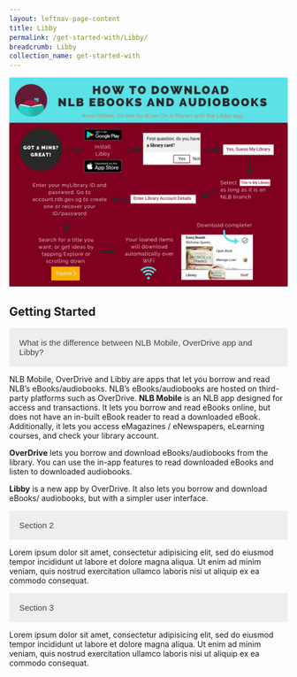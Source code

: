 ```yaml
---
layout: leftnav-page-content
title: Libby
permalink: /get-started-with/Libby/
breadcrumb: Libby
collection_name: get-started-with
---
```

![A flowchart describing how to download eBooks and audiobooks with the Libby app.](/images/Libby_Flowchart.png)

<html>
<head>
<meta name="viewport" content="width=device-width, initial-scale=1">
<style>
.accordion {
  background-color: #eee;
  color: #444;
  cursor: pointer;
  padding: 18px;
  width: 100%;
  border: none;
  text-align: left;
  outline: none;
  font-size: 15px;
  transition: 0.4s;
}

.active, .accordion:hover {
  background-color: #ccc;
}

.accordion:after {
  content: '\002B';
  color: #777;
  font-weight: bold;
  float: right;
  margin-left: 5px;
}

.active:after {
  content: "\2212";
}

.panel {
  padding: 0 18px;
  background-color: white;
  max-height: 0;
  overflow: hidden;
  transition: max-height 0.2s ease-out;
}
</style>
</head>
<body>

<h2>Getting Started</h2>
<p></p>
<button class="accordion">What is the difference between NLB Mobile, OverDrive app and Libby?</button>
<div class="panel">
  <div class="libby">
  <p>NLB Mobile, OverDrive and Libby are apps that let you borrow and read NLB’s eBooks/audiobooks. NLB’s eBooks/audiobooks are hosted on third-party platforms such as OverDrive. <b>NLB Mobile</b> is an NLB app designed for access and transactions. It lets you borrow and read eBooks online, but does not have an in-built eBook reader to read a downloaded eBook. Additionally, it lets you access eMagazines / eNewspapers, eLearning courses, and check your library account.

<b>OverDrive</b> lets you borrow and download eBooks/audiobooks from the library. You can use the in-app features to read downloaded eBooks and listen to downloaded audiobooks.

<b>Libby</b> is a new app by OverDrive. It also lets you borrow and download eBooks/ audiobooks, but with a simpler user interface.</p>
</div></div>

<button class="accordion">Section 2</button>
<div class="panel">
  <p>Lorem ipsum dolor sit amet, consectetur adipisicing elit, sed do eiusmod tempor incididunt ut labore et dolore magna aliqua. Ut enim ad minim veniam, quis nostrud exercitation ullamco laboris nisi ut aliquip ex ea commodo consequat.</p>
</div>

<button class="accordion">Section 3</button>
<div class="panel">
  <p>Lorem ipsum dolor sit amet, consectetur adipisicing elit, sed do eiusmod tempor incididunt ut labore et dolore magna aliqua. Ut enim ad minim veniam, quis nostrud exercitation ullamco laboris nisi ut aliquip ex ea commodo consequat.</p>
</div>

<script>
var acc = document.getElementsByClassName("accordion");
var i;

for (i = 0; i < acc.length; i++) {
  acc[i].addEventListener("click", function() {
    this.classList.toggle("active");
    var panel = this.nextElementSibling;
    if (panel.style.maxHeight){
      panel.style.maxHeight = null;
    } else {
      panel.style.maxHeight = panel.scrollHeight + "px";
    } 
  });
}
</script>

